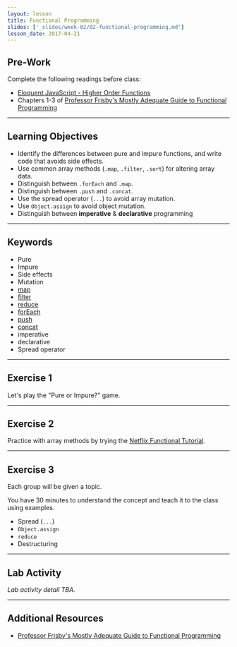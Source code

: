 ```yaml
---
layout: lesson
title: Functional Programming
slides: ['_slides/week-02/02-functional-programming.md']
lesson_date: 2017-04-21
---
```


## Pre-Work

Complete the following readings before class:

- [Eloquent JavaScript - Higher Order Functions](http://eloquentjavascript.net/05_higher_order.html)
- Chapters 1-3 of [Professor Frisby's Mostly Adequate Guide to Functional Programming](https://github.com/MostlyAdequate/mostly-adequate-guide/blob/master/ch1.md)

---

## Learning Objectives

- Identify the differences between pure and impure functions, and write code that avoids side effects.
- Use common array methods (`.map`, `.filter`, `.sort`) for altering array data.
- Distinguish between `.forEach` and `.map`.
- Distinguish between `.push` and `.concat`.
- Use the spread operator (`...`) to avoid array mutation.
- Use `Object.assign` to avoid object mutation.
- Distinguish between **imperative** & **declarative** programming

---

## Keywords

- Pure
- Impure
- Side effects
- Mutation
- [map](https://developer.mozilla.org/en-US/docs/Web/JavaScript/Reference/Global_Objects/Array/map)
- [filter](https://developer.mozilla.org/en-US/docs/Web/JavaScript/Reference/Global_Objects/Array/filter)
- [reduce](https://developer.mozilla.org/en-US/docs/Web/JavaScript/Reference/Global_Objects/Array/Reduce)
- [forEach](https://developer.mozilla.org/en-US/docs/Web/JavaScript/Reference/Global_Objects/Array/forEach)
- [push](https://developer.mozilla.org/en-US/docs/Web/JavaScript/Reference/Global_Objects/Array/push)
- [concat](https://developer.mozilla.org/en-US/docs/Web/JavaScript/Reference/Global_Objects/Array/concat)
- imperative
- declarative
- Spread operator

---

## Exercise 1

Let's play the "Pure or Impure?" game.

---

## Exercise 2

Practice with array methods by trying the [Netflix Functional Tutorial](http://reactivex.io/learnrx/).

---

## Exercise 3

Each group will be given a topic.

You have 30 minutes to understand the concept and teach it to the class using examples.

- Spread (`...`)
- `Object.assign`
- `reduce`
- Destructuring

---

## Lab Activity

*Lab activity detail TBA.*

---

## Additional Resources

- [Professor Frisby's Mostly Adequate Guide to Functional Programming](https://github.com/MostlyAdequate/mostly-adequate-guide)
